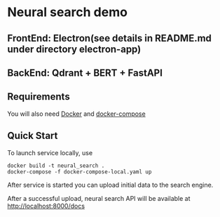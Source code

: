 
# Neural search demo 
## FrontEnd: Electron(see details in README.md under directory electron-app)
## BackEnd: Qdrant + BERT + FastAPI

## Requirements

You will also need [Docker](https://docs.docker.com/get-docker/) and [docker-compose](https://docs.docker.com/compose/install/)

## Quick Start

To launch service locally, use

```
docker build -t neural_search .
docker-compose -f docker-compose-local.yaml up
```

After service is started you can upload initial data to the search engine.


After a successful upload, neural search API will be available at [http://localhost:8000/docs](http://localhost:8000/docs) 

